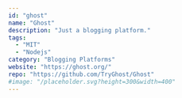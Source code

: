 ```yaml
---
id: "ghost"
name: "Ghost"
description: "Just a blogging platform."
tags:
  - "MIT"
  - "Nodejs"
category: "Blogging Platforms"
website: "https://ghost.org/"
repo: "https://github.com/TryGhost/Ghost"
#image: "/placeholder.svg?height=300&width=400"
---
```


